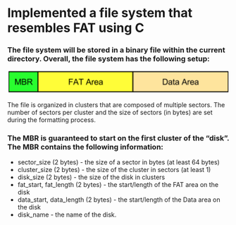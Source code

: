 # Implemented a file system that resembles FAT using C

### The file system will be stored in a binary file within the current directory. Overall, the file system has the following setup:
<img src="https://github.com/danieldddao/file-system/blob/master/img.png">

The file is organized in clusters that are composed of multiple sectors. The number of sectors per cluster and the size of sectors (in bytes) are set during the formatting process.

### The MBR is guaranteed to start on the first cluster of the “disk”. The MBR contains the following information:
* sector_size (2 bytes) - the size of a sector in bytes (at least 64 bytes)
* cluster_size (2 bytes) - the size of the cluster in sectors (at least 1)
* disk_size (2 bytes) - the size of the disk in clusters
* fat_start, fat_length (2 bytes) - the start/length of the FAT area on the disk
* data_start, data_length (2 bytes) - the start/length of the Data area on the disk
* disk_name - the name of the disk.

